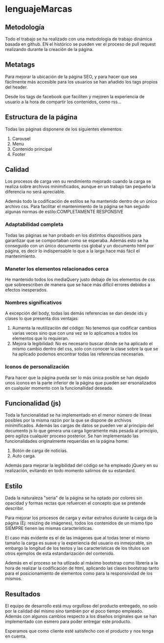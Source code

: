 # lenguajeMarcas

## Metodología
Todo el trabajo se ha realizado con una metodología de trabajo dinámica basada en github. EN el histórico se pueden ver el proceso de pull request realizando durante la creación de la página.

## Metatags
Para mejorar la ubicación de la página SEO, y para hacer que sea fácilmente más accesible para los usuarios se han añadido los tags propios del header.

Desde los tags de facebook que faciliten y mejoren la experiencia de usuario a la hora de compartir los contenidos, como rss...

## Estructura de la página
Todas las páginas disponene de los siguientes elementos:

1. Carousel
2. Menu
3. Contenido principal
4. Footer

## Calidad
Los procesos de carga ven su rendimiento mejorado cuando la carga se realiza sobre archivos minimificados, aunque en un trabajo tan pequeño la diferencia no será apreciable.

Además todo la codificación de estilos se ha mantenido dentro de un único archivo css. Para facilitar el mantenimiento de la página se han seguido algunas normas de estilo:COMPLETAMENTE RESPONSIVE

### Adaptabilidad completa
Todas las páginas se han probado en los distintos dispositivos para garantizar que se comportaban como se esperaba. Además esto se ha conseguido con un único documento css global y un documento html por página, es decir lo indispensable lo que a la larga hace más fácil el mantenimiento.

### Maneter los elementos relacionados cerca
He mantenido todos los mediaQuery justo debajo de los elementos de css que sobreescriben de manera que se hace más difícil errores debidos a efectos inesperados.

### Nombres significativos
A excepción del body, todas las demás referencias se dan desde ids y clases lo que presenta dos ventajas:

1. Aumenta la reutilización del código: No tenemos que codificar cambios varias veces sino que con una vez se lo aplicamos a todos los elementos que lo requieran.
2. Mejora la legibilidad: No es necesario buscar dónde se ha aplicado el mismo cambio dentro del css, solo con conocer la clase sobre la que se ha aplicado podemos encontrar todas las referencias necesarias.

### Iconos de personalización
Para hacer que la página pueda ser lo más única posible se han dejado unos iconos en la parte inferior de la página que pueden ser ersonalizados en cualquier momento con la funcionallidad deseada.

## Funcionalidad (js)
Toda la funcionalidad se ha implementado en el menor número de líneas posibles por la misma razón por la que se dispone de archivos minimificados.
Además las cargas de datos se pueden ver al principio del documento js lo que genera una carga ligeramente más pesada al principio, pero agiliza cualquier proceso posterior.
Se han implementado las funcionalidades originalmente requeridas en la página home:

1. Botón de carga de noticias.
2. Auto carga.

Además para mejorar la legibilidad del código se ha empleado jQuery en su realización, evitando en todo momento salirnos de su estandard.

## Estilo
Dada la naturaleza "seria" de la página se ha optado por colores sin opacidad  y formas rectas que refuercen el concepto que se pretende describir.


Para mejorar los procesos de carga y evitar extraños durante la carga de la página (Ej: resizing de imágenes), todos los contenidos de un mismo tipo SIEMPRE tienen las mismas características.

El caso más evidente es el de las imágenes que al todas tener el mismo tamaño la carga es suave y la experiencia del usuario es inmejorable, sin embargo la longitud de los textos y las características de los títulos son otros ejemplos de esta estandarización del contenido.

Además en el proceso se ha utlizado al máximo bootstrap como librería a la hora de realizar la codificación de html, aplicando las clases bootstrap tanto para el posicionamiento de elementos como para la responsividad de los mismos.

## Resultados
El equipo de desarrollo está muy orgulloso del producto entregado, no solo por la calidad del mismo sino también por el poco tiempo empleado.
Además con algunos cambios respecto a los diseños originales que se han implementado con esmero para poder entregar este producto.

Esperamos que como cliente esté satisfecho con el producto y nos tenga en cuenta.
